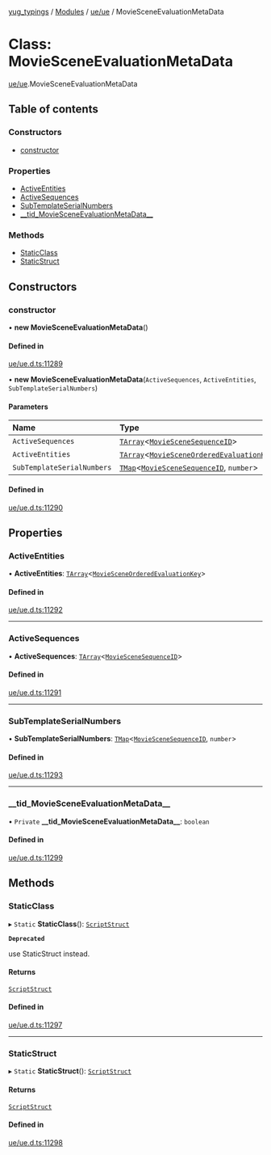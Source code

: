 [yug_typings](../README.md) / [Modules](../modules.md) / [ue/ue](../modules/ue_ue.md) / MovieSceneEvaluationMetaData

# Class: MovieSceneEvaluationMetaData

[ue/ue](../modules/ue_ue.md).MovieSceneEvaluationMetaData

## Table of contents

### Constructors

- [constructor](ue_ue.MovieSceneEvaluationMetaData.md#constructor)

### Properties

- [ActiveEntities](ue_ue.MovieSceneEvaluationMetaData.md#activeentities)
- [ActiveSequences](ue_ue.MovieSceneEvaluationMetaData.md#activesequences)
- [SubTemplateSerialNumbers](ue_ue.MovieSceneEvaluationMetaData.md#subtemplateserialnumbers)
- [\_\_tid\_MovieSceneEvaluationMetaData\_\_](ue_ue.MovieSceneEvaluationMetaData.md#__tid_moviesceneevaluationmetadata__)

### Methods

- [StaticClass](ue_ue.MovieSceneEvaluationMetaData.md#staticclass)
- [StaticStruct](ue_ue.MovieSceneEvaluationMetaData.md#staticstruct)

## Constructors

### constructor

• **new MovieSceneEvaluationMetaData**()

#### Defined in

[ue/ue.d.ts:11289](https://github.com/YugMetaverse/yug_typings/blob/25cad34/ue/ue.d.ts#L11289)

• **new MovieSceneEvaluationMetaData**(`ActiveSequences`, `ActiveEntities`, `SubTemplateSerialNumbers`)

#### Parameters

| Name | Type |
| :------ | :------ |
| `ActiveSequences` | [`TArray`](../interfaces/ue_puerts.TArray.md)<[`MovieSceneSequenceID`](ue_ue.MovieSceneSequenceID.md)\> |
| `ActiveEntities` | [`TArray`](../interfaces/ue_puerts.TArray.md)<[`MovieSceneOrderedEvaluationKey`](ue_ue.MovieSceneOrderedEvaluationKey.md)\> |
| `SubTemplateSerialNumbers` | [`TMap`](../interfaces/ue_puerts.TMap.md)<[`MovieSceneSequenceID`](ue_ue.MovieSceneSequenceID.md), `number`\> |

#### Defined in

[ue/ue.d.ts:11290](https://github.com/YugMetaverse/yug_typings/blob/25cad34/ue/ue.d.ts#L11290)

## Properties

### ActiveEntities

• **ActiveEntities**: [`TArray`](../interfaces/ue_puerts.TArray.md)<[`MovieSceneOrderedEvaluationKey`](ue_ue.MovieSceneOrderedEvaluationKey.md)\>

#### Defined in

[ue/ue.d.ts:11292](https://github.com/YugMetaverse/yug_typings/blob/25cad34/ue/ue.d.ts#L11292)

___

### ActiveSequences

• **ActiveSequences**: [`TArray`](../interfaces/ue_puerts.TArray.md)<[`MovieSceneSequenceID`](ue_ue.MovieSceneSequenceID.md)\>

#### Defined in

[ue/ue.d.ts:11291](https://github.com/YugMetaverse/yug_typings/blob/25cad34/ue/ue.d.ts#L11291)

___

### SubTemplateSerialNumbers

• **SubTemplateSerialNumbers**: [`TMap`](../interfaces/ue_puerts.TMap.md)<[`MovieSceneSequenceID`](ue_ue.MovieSceneSequenceID.md), `number`\>

#### Defined in

[ue/ue.d.ts:11293](https://github.com/YugMetaverse/yug_typings/blob/25cad34/ue/ue.d.ts#L11293)

___

### \_\_tid\_MovieSceneEvaluationMetaData\_\_

• `Private` **\_\_tid\_MovieSceneEvaluationMetaData\_\_**: `boolean`

#### Defined in

[ue/ue.d.ts:11299](https://github.com/YugMetaverse/yug_typings/blob/25cad34/ue/ue.d.ts#L11299)

## Methods

### StaticClass

▸ `Static` **StaticClass**(): [`ScriptStruct`](ue_ue.ScriptStruct.md)

**`Deprecated`**

use StaticStruct instead.

#### Returns

[`ScriptStruct`](ue_ue.ScriptStruct.md)

#### Defined in

[ue/ue.d.ts:11297](https://github.com/YugMetaverse/yug_typings/blob/25cad34/ue/ue.d.ts#L11297)

___

### StaticStruct

▸ `Static` **StaticStruct**(): [`ScriptStruct`](ue_ue.ScriptStruct.md)

#### Returns

[`ScriptStruct`](ue_ue.ScriptStruct.md)

#### Defined in

[ue/ue.d.ts:11298](https://github.com/YugMetaverse/yug_typings/blob/25cad34/ue/ue.d.ts#L11298)
